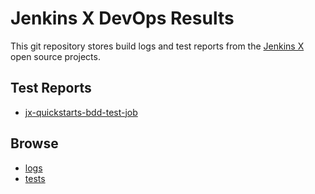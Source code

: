# Jenkins X DevOps Results

This git repository stores build logs and test reports from the [Jenkins X](https://jenkins-x.io/) open source projects.

## Test Reports

* [jx-quickstarts-bdd-test-job](https://jenkins-x.github.io/jx-devops-results/jenkins-x/tests/jenkins-x/x-quickstarts-bdd-test-job/allure/)

## Browse

* [logs](https://github.com/jenkins-x/jx-devops-results/tree/gh-pages/jenkins-x/logs)
* [tests](https://github.com/jenkins-x/jx-devops-results/tree/gh-pages/jenkins-x/tests/jenkins-x)


